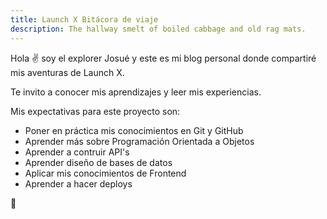 ```yaml
---
title: Launch X Bitácora de viaje
description: The hallway smelt of boiled cabbage and old rag mats.
---
```


Hola ✌️  soy el explorer Josué y este es mi blog personal donde compartiré mis aventuras de Launch X.

Te invito a conocer mis aprendizajes y leer mis experiencias.

Mis expectativas para este proyecto son:

- Poner en práctica mis conocimientos en Git y GitHub
- Aprender más sobre Programación Orientada a Objetos
- Aprender a contruir API's
- Aprender diseño de bases de datos
- Aplicar mis conocimientos de Frontend
- Aprender a hacer deploys

🚀
